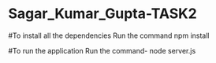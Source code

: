 # Sagar_Kumar_Gupta-TASK2

#To install all the dependencies
   Run the command npm install

#To run the application
   Run the command- 
        node server.js
        

